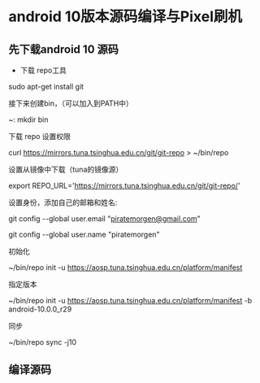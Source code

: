 # android 10版本源码编译与Pixel刷机

## 先下载android 10 源码

* 下载 repo工具

sudo apt-get install git

接下来创建bin，（可以加入到PATH中）

~: mkdir bin

下载 repo 设置权限

curl https://mirrors.tuna.tsinghua.edu.cn/git/git-repo > ~/bin/repo

设置从镜像中下载（tuna的镜像源）

export REPO_URL='https://mirrors.tuna.tsinghua.edu.cn/git/git-repo/'

设置身份，添加自己的邮箱和姓名:

git config --global user.email "piratemorgen@gmail.com" 

git config --global user.name "piratemorgen"

初始化

~/bin/repo init -u https://aosp.tuna.tsinghua.edu.cn/platform/manifest

指定版本

~/bin/repo init -u https://aosp.tuna.tsinghua.edu.cn/platform/manifest -b android-10.0.0_r29

同步

~/bin/repo sync -j10


## 编译源码







